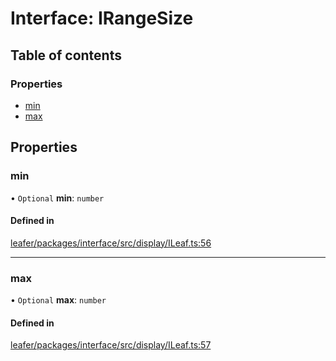 # Interface: IRangeSize

## Table of contents

### Properties

- [min](IRangeSize.md#min)
- [max](IRangeSize.md#max)

## Properties

### min

• `Optional` **min**: `number`

#### Defined in

[leafer/packages/interface/src/display/ILeaf.ts:56](https://github.com/leaferjs/leafer/blob/a165a56/packages/interface/src/display/ILeaf.ts#L56)

___

### max

• `Optional` **max**: `number`

#### Defined in

[leafer/packages/interface/src/display/ILeaf.ts:57](https://github.com/leaferjs/leafer/blob/a165a56/packages/interface/src/display/ILeaf.ts#L57)

